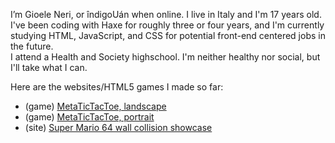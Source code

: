 I’m Gioele Neri, or îndigoUán when online. I live in Italy and I'm 17 years old.  
I've been coding with Haxe for roughly three or four years, and I'm currently studying HTML, JavaScript, and CSS for potential front-end centered jobs in the future.  
I attend a Health and Society highschool. I'm neither healthy nor social, but I'll take what I can.  

Here are the websites/HTML5 games I made so far:  
- (game) [MetaTicTacToe, landscape](https://indigouan.github.io/MetaTTT/landscape)  
- (game) [MetaTicTacToe, portrait](https://indigouan.github.io/MetaTTT/portrait)  
- (site) [Super Mario 64 wall collision showcase](https://indigouan.github.io/sm64_collisions?hidecredit=false&bgcolor=484848&&initialspeed=12&stepsize=36)  

<!---
indigoUan/indigoUan is a ✨special✨ repository because its `README.md` (this file) appears on your GitHub profile.
You can click the Preview link to take a look at your changes.
--->
